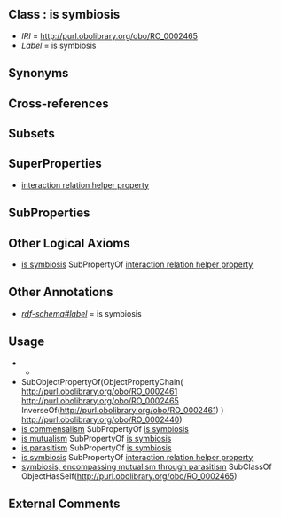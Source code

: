 
## Class : is symbiosis

 * *IRI* = http://purl.obolibrary.org/obo/RO_0002465
 * *Label* = is symbiosis

## Synonyms


## Cross-references


## Subsets


## SuperProperties

 * [interaction relation helper property](../../RO/63/RO_0002563.md)

## SubProperties


## Other Logical Axioms

 * [is symbiosis](../../RO/65/RO_0002465.md) SubPropertyOf [interaction relation helper property](../../RO/63/RO_0002563.md)

## Other Annotations

 * *[rdf-schema#label](../../el/rdf-schema#label.md)* = is symbiosis

## Usage

 * -
 * SubObjectPropertyOf(ObjectPropertyChain( <http://purl.obolibrary.org/obo/RO_0002461> <http://purl.obolibrary.org/obo/RO_0002465> InverseOf(<http://purl.obolibrary.org/obo/RO_0002461>) ) <http://purl.obolibrary.org/obo/RO_0002440>)
 * [is commensalism](../../RO/66/RO_0002466.md) SubPropertyOf [is symbiosis](../../RO/65/RO_0002465.md)
 * [is mutualism](../../RO/67/RO_0002467.md) SubPropertyOf [is symbiosis](../../RO/65/RO_0002465.md)
 * [is parasitism](../../RO/68/RO_0002468.md) SubPropertyOf [is symbiosis](../../RO/65/RO_0002465.md)
 * [is symbiosis](../../RO/65/RO_0002465.md) SubPropertyOf [interaction relation helper property](../../RO/63/RO_0002563.md)
 * [symbiosis, encompassing mutualism through parasitism](../../GO/03/GO_0044403.md) SubClassOf ObjectHasSelf(<http://purl.obolibrary.org/obo/RO_0002465>)

## External Comments

